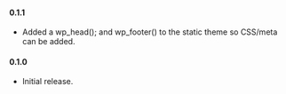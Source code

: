 #### 0.1.1
* Added a wp_head(); and wp_footer() to the static theme so CSS/meta can be added.

#### 0.1.0
* Initial release.
